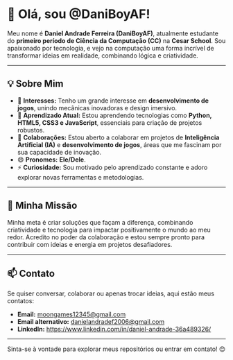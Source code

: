 # 👋 Olá, sou @DaniBoyAF!

Meu nome é **Daniel Andrade Ferreira (DaniBoyAF)**, atualmente estudante do **primeiro período de Ciência da Computação (CC)** na **Cesar School**. Sou apaixonado por tecnologia, e vejo na computação uma forma incrível de transformar ideias em realidade, combinando lógica e criatividade.

---

## 💡 Sobre Mim

- 👀 **Interesses:** Tenho um grande interesse em **desenvolvimento de jogos**, unindo mecânicas inovadoras e design imersivo.  
- 🌱 **Aprendizado Atual:** Estou aprendendo tecnologias como **Python, HTML5, CSS3 e JavaScript**, essenciais para criação de projetos robustos.  
- 💞️ **Colaborações:** Estou aberto a colaborar em projetos de **Inteligência Artificial (IA)** e **desenvolvimento de jogos**, áreas que me fascinam por sua capacidade de inovação.  
- 😄 **Pronomes:** **Ele/Dele**.  
- ⚡ **Curiosidade:** Sou motivado pelo aprendizado constante e adoro explorar novas ferramentas e metodologias.  

---

## 🚀 Minha Missão

Minha meta é criar soluções que façam a diferença, combinando criatividade e tecnologia para impactar positivamente o mundo ao meu redor. Acredito no poder da colaboração e estou sempre pronto para contribuir com ideias e energia em projetos desafiadores.

---

## 📫 Contato

Se quiser conversar, colaborar ou apenas trocar ideias, aqui estão meus contatos:  
- **Email:** [moongames12345@gmail.com](mailto:moongames12345@gmail.com)  
- **Email alternativo:** [danielandradef2006@gmail.com](mailto:danielandradef2006@gmail.com)  
- **Linkedln:** https://www.linkedin.com/in/daniel-andrade-36a489326/
---

Sinta-se à vontade para explorar meus repositórios ou entrar em contato! 😊

